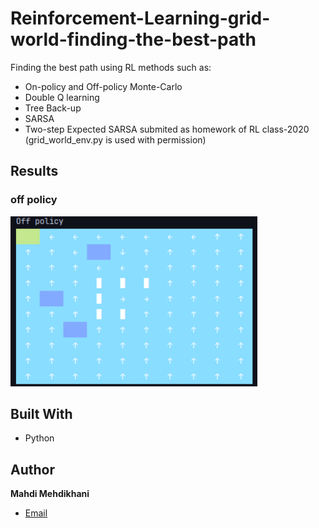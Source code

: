 # Reinforcement-Learning-grid-world-finding-the-best-path

Finding the best path using RL methods such as:
- On-policy and Off-policy Monte-Carlo
- Double Q learning
- Tree Back-up
- SARSA
- Two-step Expected SARSA
submited as homework of RL class-2020 (grid_world_env.py is used with permission)

## Results
  ### off policy
![off-policy](/images/off-policy.png "off-policy")

## Built With

- Python


## Author

**Mahdi Mehdikhani**
- [Email](mailto:mahdi.mehdikhani@gmail.com?subject=Hi "Hi!")

